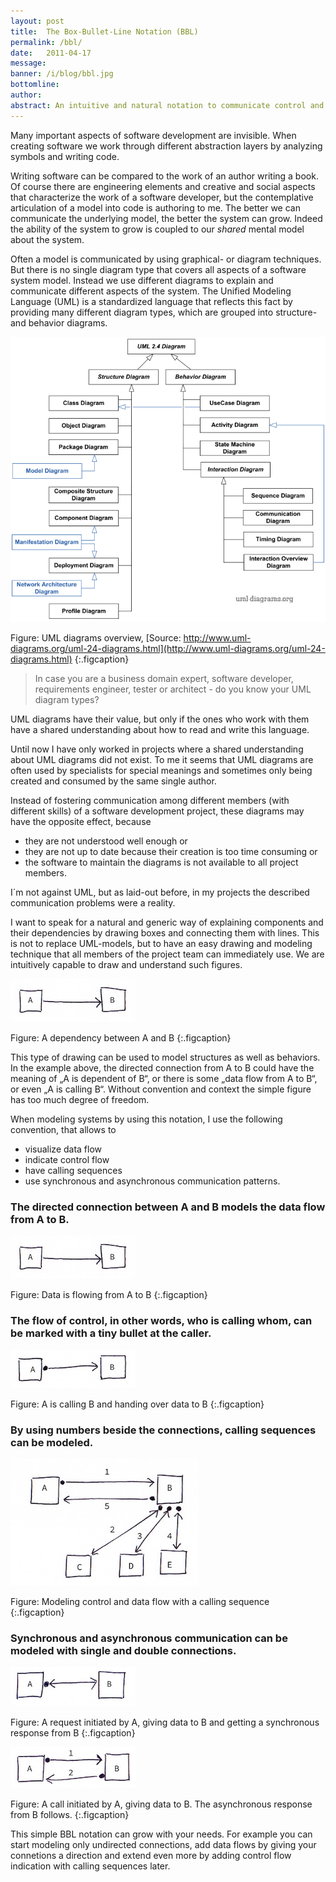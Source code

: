 ```yaml
---
layout: post
title:  The Box-Bullet-Line Notation (BBL)
permalink: /bbl/
date:   2011-04-17
message: 
banner: /i/blog/bbl.jpg
bottomline: 
author: 
abstract: An intuitive and natural notation to communicate control and data flows.
---
```

Many important aspects of software development are invisible. When creating software we work through different abstraction layers by analyzing symbols and writing code. 

Writing software can be compared to the work of an author writing a book. Of course there are engineering elements and creative and social aspects that characterize the work of a software developer, but the contemplative articulation of a model into code is authoring to me. The better we can communicate the underlying model, the better the system can grow. Indeed the ability of the system to grow is coupled to our *shared* mental model about the system.

Often a model is communicated by using graphical- or diagram techniques. But there is no single diagram type that covers all aspects of a software system model. Instead we use different diagrams to explain and communicate different aspects of the system. The Unified Modeling Language (UML) is a standardized language that reflects this fact by providing many different diagram types, which are grouped into structure- and behavior diagrams.

![UML diagrams overview](/i/blog/uml-24-diagrams.png)

Figure: UML diagrams overview, [Source: http://www.uml-diagrams.org/uml-24-diagrams.html](http://www.uml-diagrams.org/uml-24-diagrams.html)
{:.figcaption}

> In case you are a business domain expert, software developer, requirements engineer, tester or architect - do you know your UML diagram types?

UML diagrams have their value, but only if the ones who work with them have a shared understanding about how to read and write this language. 

Until now I have only worked in projects where a shared understanding about UML diagrams did not exist. To me it seems that UML diagrams are often used by specialists for special meanings and sometimes only being created and consumed by the same single author.

Instead of fostering communication among different members (with different skills) of a software development project, these diagrams may have the opposite effect, because 

* they are not understood well enough or 
* they are not up to date because their creation is too time consuming or 
* the software to maintain the diagrams is not available to all project members. 

I´m not against UML, but as laid-out before, in my projects the described communication problems were a reality.

I want to speak for a natural and generic way of explaining components and their dependencies by drawing boxes and connecting them with lines. This is not to replace UML-models, but to have an easy drawing and modeling technique that all members of the project team can immediately use. We are intuitively capable to draw and understand such figures.

![Data flow](/i/blog/data_flow.jpg)

Figure: A dependency between A and B
{:.figcaption}

This type of drawing can be used to model structures as well as behaviors. In the example above, the directed connection from A to B could have the meaning of „A is dependent of B“, or there is some „data flow from A to B“, or even „A is calling B“. Without convention and context the simple figure has too much degree of freedom.

When modeling systems by using this notation, I use the following convention, that allows to

* visualize data flow
* indicate control flow
* have calling sequences
* use synchronous and asynchronous communication patterns.

<h3>The directed connection between A and B models the data flow from A to B. </h3>

![Data flow](/i/blog/data_flow.jpg)

Figure: Data is flowing from A to B
{:.figcaption}

<h3>The flow of control, in other words, who is calling whom, can  be marked with a tiny bullet at the caller.</h3>

![Control and data flow](/i/blog/control_and_data_flow.jpg)

Figure: A is calling B and handing over data to B
{:.figcaption}

<h3>By using numbers beside the connections, calling sequences can be modeled.</h3>

![Control and data flow with sequence](/i/blog/control_and_data_flow_sequence.jpg)

Figure: Modeling control and data flow with a calling sequence
{:.figcaption}

<h3>Synchronous and asynchronous communication can be modeled with single and double connections.</h3>

![Synchronous request and response](/i/blog/sync_request_response.jpg)

Figure: A request initiated by A, giving data to B and getting a synchronous response from B
{:.figcaption}


![Request with asynchronous response](/i/blog/request_async_response.jpg)

Figure: A call initiated by A, giving data to B. The asynchronous response from B follows.
{:.figcaption}

This simple BBL notation can grow with your needs. For example you can start modeling only undirected connections, add data flows by giving your connetions a direction and extend even more by adding control flow indication with calling sequences later. 
